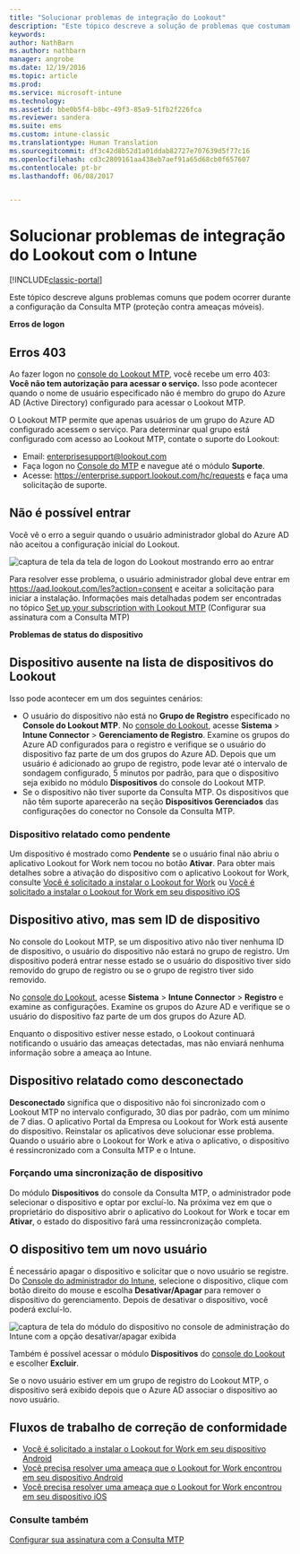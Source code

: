 ```yaml
---
title: "Solucionar problemas de integração do Lookout"
description: "Este tópico descreve a solução de problemas que costumam ocorrer com a integração do Lookout"
keywords: 
author: NathBarn
ms.author: nathbarn
manager: angrobe
ms.date: 12/19/2016
ms.topic: article
ms.prod: 
ms.service: microsoft-intune
ms.technology: 
ms.assetid: bbe0b5f4-b8bc-49f3-85a9-51fb2f226fca
ms.reviewer: sandera
ms.suite: ems
ms.custom: intune-classic
ms.translationtype: Human Translation
ms.sourcegitcommit: df3c42d8b52d1a01ddab82727e707639d5f77c16
ms.openlocfilehash: cd3c2809161aa438eb7aef91a65d68cb0f657607
ms.contentlocale: pt-br
ms.lasthandoff: 06/08/2017


---
```


# <a name="troubleshoot-lookout-integration-with-intune"></a>Solucionar problemas de integração do Lookout com o Intune

[!INCLUDE[classic-portal](../includes/classic-portal.md)]

Este tópico descreve alguns problemas comuns que podem ocorrer durante a configuração da Consulta MTP (proteção contra ameaças móveis).

**Erros de logon**

## <a name="403-errors"></a>Erros 403
Ao fazer logon no [console do Lookout MTP](https://aad.lookout.com), você recebe um erro 403: **Você não tem autorização para acessar o serviço.** Isso pode acontecer quando o nome de usuário especificado não é membro do grupo do Azure AD (Active Directory) configurado para acessar o Lookout MTP.

O Lookout MTP permite que apenas usuários de um grupo do Azure AD configurado acessem o serviço. Para determinar qual grupo está configurado com acesso ao Lookout MTP, contate o suporte do Lookout:

* Email: enterprisesupport@lookout.com
* Faça logon no [Console do MTP](http://aad.lookout.com) e navegue até o módulo **Suporte**.
* Acesse: https://enterprise.support.lookout.com/hc/requests e faça uma solicitação de suporte.

## <a name="unable-to-sign-in"></a>Não é possível entrar
Você vê o erro a seguir quando o usuário administrador global do Azure AD não aceitou a configuração inicial do Lookout.

![captura de tela da tela de logon do Lookout mostrando erro ao entrar](../media/mtp/lookout-mtp-consent-not-accepted-error.png)

Para resolver esse problema, o usuário administrador global deve entrar em https://aad.lookout.com/les?action=consent e aceitar a solicitação para iniciar a instalação. Informações mais detalhadas podem ser encontradas no tópico [Set up your subscription with Lookout MTP](../deploy-use/setup-your-lookout-mtd-subscription.md) (Configurar sua assinatura com a Consulta MTP)

**Problemas de status do dispositivo**

## <a name="device-missing-from-lookout-device-list"></a>Dispositivo ausente na lista de dispositivos do Lookout

Isso pode acontecer em um dos seguintes cenários:
* O usuário do dispositivo não está no **Grupo de Registro** especificado no **Console do Lookout MTP**.  No [console do Lookout](http://aad.lookout.com), acesse **Sistema** > **Intune Connector** > **Gerenciamento de Registro**.  Examine os grupos do Azure AD configurados para o registro e verifique se o usuário do dispositivo faz parte de um dos grupos do Azure AD.  Depois que um usuário é adicionado ao grupo de registro, pode levar até o intervalo de sondagem configurado, 5 minutos por padrão, para que o dispositivo seja exibido no módulo **Dispositivos** do console do Lookout MTP.
* Se o dispositivo não tiver suporte da Consulta MTP.  Os dispositivos que não têm suporte aparecerão na seção **Dispositivos Gerenciados** das configurações do conector no Console da Consulta MTP.

### <a name="device-reported-as-pending"></a>Dispositivo relatado como **pendente**

Um dispositivo é mostrado como **Pendente** se o usuário final não abriu o aplicativo Lookout for Work nem tocou no botão **Ativar**. Para obter mais detalhes sobre a ativação do dispositivo com o aplicativo Lookout for Work, consulte [Você é solicitado a instalar o Lookout for Work](http://docs.microsoft.com/intune-user-help/you-are-prompted-to-install-lookout-for-work-android) ou [Você é solicitado a instalar o Lookout for Work em seu dispositivo iOS](https://docs.microsoft.com/intune-user-help/you-are-prompted-to-install-lookout-for-work-ios)

## <a name="device-whos-active-but-has-no-device-id"></a>Dispositivo ativo, mas sem ID de dispositivo
No console do Lookout MTP, se um dispositivo ativo não tiver nenhuma ID de dispositivo, o usuário do dispositivo não estará no grupo de registro. Um dispositivo poderá entrar nesse estado se o usuário do dispositivo tiver sido removido do grupo de registro ou se o grupo de registro tiver sido removido.

No [console do Lookout](http://aad.lookout.com), acesse **Sistema** > **Intune Connector** > **Registro** e examine as configurações.  Examine os grupos do Azure AD e verifique se o usuário do dispositivo faz parte de um dos grupos do Azure AD.

Enquanto o dispositivo estiver nesse estado, o Lookout continuará notificando o usuário das ameaças detectadas, mas não enviará nenhuma informação sobre a ameaça ao Intune.

## <a name="device-reported-as-disconnected"></a>Dispositivo relatado como **desconectado**

**Desconectado** significa que o dispositivo não foi sincronizado com o Lookout MTP no intervalo configurado, 30 dias por padrão, com um mínimo de 7 dias. O aplicativo Portal da Empresa ou Lookout for Work está ausente do dispositivo. Reinstalar os aplicativos deve solucionar esse problema. Quando o usuário abre o Lookout for Work e ativa o aplicativo, o dispositivo é ressincronizado com a Consulta MTP e o Intune.

### <a name="forcing-a-device-sync"></a>Forçando uma sincronização de dispositivo
Do módulo **Dispositivos** do console da Consulta MTP, o administrador pode selecionar o dispositivo e optar por excluí-lo.   Na próxima vez em que o proprietário do dispositivo abrir o aplicativo do Lookout for Work e tocar em **Ativar**, o estado do dispositivo fará uma ressincronização completa.

## <a name="device-has-a-new-user"></a>O dispositivo tem um novo usuário
É necessário apagar o dispositivo e solicitar que o novo usuário se registre.  Do [Console do administrador do Intune](https://manage.microsoft.com), selecione o dispositivo, clique com botão direito do mouse e escolha **Desativar/Apagar** para remover o dispositivo do gerenciamento. Depois de desativar o dispositivo, você poderá excluí-lo.

![captura de tela do módulo do dispositivo no console de administração do Intune com a opção desativar/apagar exibida](../media/mtp/mtp-retire-device-intune-console.png)

Também é possível acessar o módulo **Dispositivos** do [console do Lookout](http://aad.lookout.com) e escolher **Excluir**.

Se o novo usuário estiver em um grupo de registro do Lookout MTP, o dispositivo será exibido depois que o Azure AD associar o dispositivo ao novo usuário.

## <a name="compliance-remediation-workflows"></a>Fluxos de trabalho de correção de conformidade
- [Você é solicitado a instalar o Lookout for Work em seu dispositivo Android]( http://docs.microsoft.com/intune-user-help/you-are-prompted-to-install-lookout-for-work-android)
- [Você precisa resolver uma ameaça que o Lookout for Work encontrou em seu dispositivo Android](http://docs.microsoft.com/intune-user-help/you-need-to-resolve-a-threat-found-by-lookout-for-work-android)
- [Você precisa resolver uma ameaça que o Lookout for Work encontrou em seu dispositivo iOS](https://docs.microsoft.com/intune-user-help/you-need-to-resolve-a-threat-found-by-lookout-for-work-ios)


### <a name="see-also"></a>Consulte também
[Configurar sua assinatura com a Consulta MTP](/intune-classic/deploy-use/set-up-your-subscription-with-lookout-mtp)

